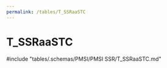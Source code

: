 ```yaml
---
permalink: /tables/T_SSRaaSTC
---
```

# T_SSRaaSTC
<!-- SPDX-License-Identifier: MPL-2.0 -->

<!-- ATTENTION : Ne pas supprimer ou modifier la ligne ci-dessous -->
#include "tables/.schemas/PMSI/PMSI SSR/T_SSRaaSTC.md"
<!-- ATTENTION : Ne pas supprimer ou modifier la ligne ci-dessus -->
